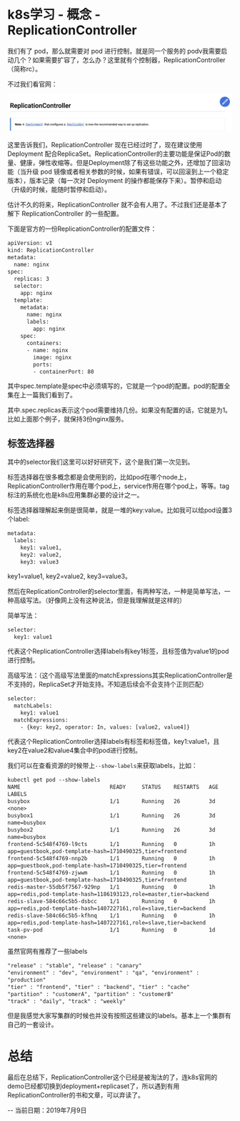 # k8s学习 - 概念 - ReplicationController

我们有了 pod，那么就需要对 pod 进行控制，就是同一个服务的 podv我需要启动几个？如果需要扩容了，怎么办？这里就有个控制器，ReplicationController（简称rc）。

不过我们看官网：

![rc-note](/images/2019/07/rc-note.png)

这里告诉我们，ReplicationController 现在已经过时了，现在建议使用 Deployment 配合ReplicaSet。ReplicationController的主要功能是保证Pod的数量、健康，弹性收缩等。但是Deployment除了有这些功能之外，还增加了回滚功能（当升级 pod 镜像或者相关参数的时候，如果有错误，可以回滚到上一个稳定版本），版本记录（每一次对 Deployment 的操作都能保存下来）。暂停和启动（升级的时候，能随时暂停和启动）。

估计不久的将来，ReplicationController 就不会有人用了。不过我们还是基本了解下 ReplicationController 的一些配置。

下面是官方的一份ReplicationController的配置文件：
```
apiVersion: v1
kind: ReplicationController
metadata:
  name: nginx
spec:
  replicas: 3
  selector:
    app: nginx
  template:
    metadata:
      name: nginx
      labels:
        app: nginx
    spec:
      containers:
      - name: nginx
        image: nginx
        ports:
        - containerPort: 80
```

其中spec.template是spec中必须填写的，它就是一个pod的配置。pod的配置全集在上一篇我们看到了。

其中.spec.replicas表示这个pod需要维持几份。如果没有配置的话，它就是为1。比如上面那个例子，就保持3份nginx服务。

## 标签选择器

其中的selector我们这里可以好好研究下，这个是我们第一次见到。

标签选择器在很多概念都是会使用到的，比如pod在哪个node上，ReplicationController作用在哪个pod上，service作用在哪个pod上，等等。tag标注的系统化也是k8s应用集群必要的设计之一。

标签选择器理解起来倒是很简单，就是一堆的key:value。比如我可以给pod设置3个label:

```
metadata:
  labels:
    key1: value1,
    key2: value2,
    key3: value3
```
 key1=value1, key2=value2, key3=value3。

然后在ReplicationController的selector里面，有两种写法，一种是简单写法，一种高级写法。（好像网上没有这种说法，但是我理解就是这样的）

简单写法：

```
selector:
  key1: value1
```

代表这个ReplicationController选择labels有key1标签，且标签值为value1的pod进行控制。

高级写法：（这个高级写法里面的matchExpressions其实ReplicationController是不支持的，ReplicaSet才开始支持。不知道后续会不会支持个正则匹配）
```
selector:
  matchLabels:
    key1: value1
  matchExpressions:
    - {key: key2, operator: In, values: [value2, value4]}
```

代表这个ReplicationController选择labels有标签和标签值，key1:value1，且key2在value2和value4集合中的pod进行控制。

我们可以在查看资源的时候带上`--show-labels`来获取labels，比如：

```
kubectl get pod --show-labels
NAME                            READY     STATUS    RESTARTS   AGE       LABELS
busybox                         1/1       Running   26         3d        <none>
busybox1                        1/1       Running   26         3d        name=busybox
busybox2                        1/1       Running   26         3d        name=busybox
frontend-5c548f4769-l9cts       1/1       Running   0          1h        app=guestbook,pod-template-hash=1710490325,tier=frontend
frontend-5c548f4769-nnp2b       1/1       Running   0          1h        app=guestbook,pod-template-hash=1710490325,tier=frontend
frontend-5c548f4769-zjwwm       1/1       Running   0          1h        app=guestbook,pod-template-hash=1710490325,tier=frontend
redis-master-55db5f7567-929np   1/1       Running   0          1h        app=redis,pod-template-hash=1186193123,role=master,tier=backend
redis-slave-584c66c5b5-dsbcc    1/1       Running   0          1h        app=redis,pod-template-hash=1407227161,role=slave,tier=backend
redis-slave-584c66c5b5-kfhnq    1/1       Running   0          1h        app=redis,pod-template-hash=1407227161,role=slave,tier=backend
task-pv-pod                     1/1       Running   0          1d        <none>
```

虽然官网有推荐了一些labels

```
"release" : "stable", "release" : "canary"
"environment" : "dev", "environment" : "qa", "environment" : "production"
"tier" : "frontend", "tier" : "backend", "tier" : "cache"
"partition" : "customerA", "partition" : "customerB"
"track" : "daily", "track" : "weekly"
```

但是我感觉大家写集群的时候也并没有按照这些建议的labels。基本上一个集群有自己的一套设计。

# 总结

最后在总结下，ReplicationController这个已经是被淘汰的了，连k8s官网的demo已经都切换到deployment+replicaset了，所以遇到有用ReplicationController的书和文章，可以弃读了。

-- 当前日期：2019年7月9日

